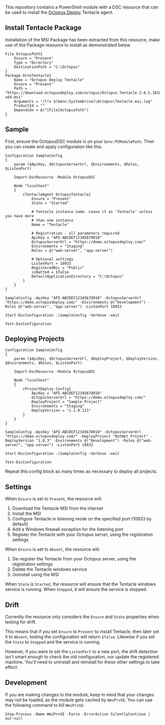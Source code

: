 This repository contains a PowerShell module with a DSC resource that can be used to install the [Octopus Deploy](http://octopusdeploy.com) Tentacle agent.

## Install Tentacle Package
Installation of the MSI Package has been extracted from this resource, make use of the Package resource to install as demonstrated below

```
File OctopusPath{
	Ensure = "Present"
	Type = "Directory"
	DestinationPath = "C:\Octopus"
}
Package OctoTentacle{
	Name = "Octopus Deploy Tentacle"
	Ensure = "Present"
	Path = "https://download.octopusdeploy.com/octopus/Octopus.Tentacle.2.6.5.1010-x64.msi"
	Arguments = "/l*v $($env:SystemDrive)\Octopus\Tentacle.msi.log"
	ProductId = ""
	DependsOn = @("[File]OctopusPath")
}
```

## Sample

First, ensure the OctopusDSC module is on your `$env:PSModulePath`. Then you can create and apply configuration like this.

```
Configuration SampleConfig
{
    param ($ApiKey, $OctopusServerUrl, $Environments, $Roles, $ListenPort)
 
    Import-DscResource -Module OctopusDSC
 
    Node "localhost"
    {
        cTentacleAgent OctopusTentacle{ 
            Ensure = "Present" 
            State = "Started"

            # Tentacle instance name. Leave it as 'Tentacle' unless you have more 
            # than one instance
            Name = "Tentacle"

            # Registration - all parameters required
            ApiKey = "API-ABCDEF12345678910"
            OctopusServerUrl = "https://demo.octopusdeploy.com/"
            Environments = "Staging"
            Roles = @("web-server", "app-server")

            # Optional settings
            ListenPort = 10933
            RegisteredNic = "Public"
            isNatted = $false
            DefaultApplicationDirectory = "C:\Octopus"
        }
    }
}
 
SampleConfig -ApiKey "API-ABCDEF12345678910" -OctopusServerUrl "https://demo.octopusdeploy.com/" -Environments @("Development") -Roles @("web-server", "app-server") -ListenPort 10933

Start-DscConfiguration .\SampleConfig -Verbose -wait

Test-DscConfiguration
```

## Deploying Projects
```
Configuration SampleConfig
{
    param ($ApiKey, $OctopusServerUrl, $DeployProject, $DeployVersion, $Environments, $Roles, $ListenPort)
 
    Import-DscResource -Module OctopusDSC
 
    Node "localhost"
	{
		cProjectDeploy Config{
            ApiKey = "API-ABCDEF12345678910"
            OctopusServerUrl = "https://demo.octopusdeploy.com/"
            DeployProject = "Sample Project"
            Environments = "Staging"
            DeployVersion = "1.1.0.121"
        }
	}
}

SampleConfig -ApiKey "API-ABCDEF12345678910" -OctopusServerUrl "https://demo.octopusdeploy.com/" -DeployProject "DotNet Project" -DeployVersion "1.0.3" -Environments @("Development") -Roles @("web-server", "app-server") -ListenPort 10933

Start-DscConfiguration .\SampleConfig -Verbose -wait

Test-DscConfiguration
```

Repeat this config block as many times as necessary to deploy all projects.

## Settings

When `Ensure` is set to `Present`, the resource will:

 1. Download the Tentacle MSI from the internet
 2. Install the MSI
 3. Configure Tentacle in listening mode on the specified port (10933 by default)
 4. Add a Windows firewall exception for the listening port
 5. Register the Tentacle with your Octopus server, using the registration settings

When `Ensure` is set to `Absent`, the resource will:

 1. De-register the Tentacle from your Octopus server, using the registration settings
 2. Delete the Tentacle windows service
 3. Uninstall using the MSI

When `State` is `Started`, the resource will ensure that the Tentacle windows service is running. When `Stopped`, it will ensure the service is stopped.

## Drift

Currently the resource only considers the `Ensure` and `State` properties when testing for drift. 

This means that if you set `Ensure` to `Present` to install Tentacle, then later set it to `Absent`, testing the configuration will return `$false`. Likewise if you set the `State` to `Stopped` and the service is running. 

However, if you were to set the `ListenPort` to a new port, the drift detection isn't smart enough to check the old configuration, nor update the registered machine. You'll need to uninstall and reinstall for these other settings to take effect.

## Development
If you are making changes to the module, keep in mind that your changes may not be loaded, as the module gets cached by `WmiPrvSE`. You can use the following command to kill `WmiPrvSE`:

```
Stop-Process -Name WmiPrvSE -Force -ErrorAction SilentlyContinue | out-null
```

